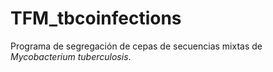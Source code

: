 # TFM_tbcoinfections

Programa de segregación de cepas de secuencias mixtas de _Mycobacterium tuberculosis_. 
